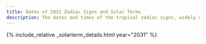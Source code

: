 ```yaml
---
title: Dates of 2031 Zodiac Signs and Solar Terms
description: The dates and times of the tropical zodiac signs, widely used in western astrology, and solar terms of year 2031
---
```

{% include_relative _solarterm_details.html year="2031" %}

